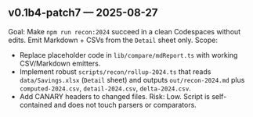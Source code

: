 ## v0.1b4-patch7 — 2025-08-27
Goal: Make `npm run recon:2024` succeed in a clean Codespaces without edits. Emit Markdown + CSVs from the `Detail` sheet only.
Scope:
- Replace placeholder code in `lib/compare/mdReport.ts` with working CSV/Markdown emitters.
- Implement robust `scripts/recon/rollup-2024.ts` that reads `data/Savings.xlsx` (`Detail` sheet) and outputs `out/recon-2024.md` plus `computed-2024.csv`, `detail-2024.csv`, `delta-2024.csv`.
- Add CANARY headers to changed files.
Risk: Low. Script is self-contained and does not touch parsers or comparators.
